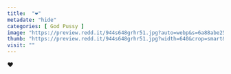 ```yaml
---
title:  "❤️"
metadate: "hide"
categories: [ God Pussy ]
image: "https://preview.redd.it/944s648grhr51.jpg?auto=webp&s=6a88abe25ae62a5c044590916ac57943424e1d08"
thumb: "https://preview.redd.it/944s648grhr51.jpg?width=640&crop=smart&auto=webp&s=c8b7959aedfdd0d9e24668a91da9aed81cb8530b"
visit: ""
---
```

❤️
